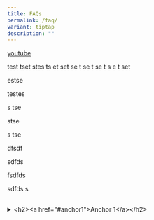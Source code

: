 ```yaml
---
title: FAQs
permalink: /faq/
variant: tiptap
description: ""
---
```

<p><a href="youtube.com" rel="noopener noreferrer nofollow" target="_blank">youtube</a>
</p>
<p>test tset stes ts et set se t se t se t s e t set</p>
<p>estse</p>
<p>testes</p>
<p>s tse</p>
<p>stse</p>
<p>s tse</p>
<p>dfsdf</p>
<p>sdfds</p>
<p>fsdfds</p>
<p>sdfds s</p>
<h2></h2>
<div data-type="detailGroup" class="isomer-accordion-group isomer-accordion isomer-accordion-white">
<details class="isomer-details">
<summary>&lt;h2&gt;&lt;a href="#anchor1"&gt;Anchor 1&lt;/a&gt;&lt;/h2&gt;</summary>
<div data-type="detailsContent" class="isomer-details-content">
<p>testing here</p>
</div>
</details>
</div>
<p></p>